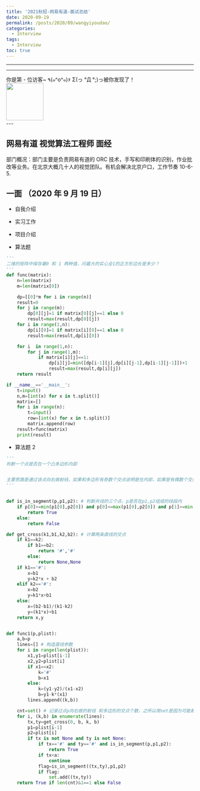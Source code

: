 ```yaml
---
title: '2021秋招-网易有道-面试总结'
date: 2020-09-19
permalink: /posts/2020/09/wangyiyoudao/
categories:
  - Interview
tags:
  - Interview
toc: true
---
```


---

---

<div>
<div class="button01">
      <visited_a href="#" display:inline>你是第<span data-hk-page="current"> - </span>位访客~</visited_a>
      <visited_p class="top">٩(๑^o^๑)۶</visited_p>
      <visited_p class="bottom">Σ(っ °Д °;)っ被你发现了！</visited_p>
</div>
<img align="center" width="100" src="{{ site.url }}/images/static/take_me.gif" alt="" display:inline>
</div>
---

## 网易有道 视觉算法工程师 面经

部门概况：部门主要是负责网易有道的 ORC 技术，手写和印刷体的识别，作业批改等业务。在北京大概几十人的视觉团队。有机会解决北京户口，工作节奏 10-6-5.

## 一面 （2020 年 9 月 19 日）

- 自我介绍
- 实习工作
- 项目介绍

- 算法题

```python
'''
二维的矩阵中保存着0 和 1 两种值，问最大的实心全1的正方形边长是多少？
'''
def func(matrix):
    n=len(matrix)
    m=len(matrix[0])

    dp=[[0]*m for i in range(n)]
    result=0
    for j in range(m):
        dp[0][j]=1 if matrix[0][j]==1 else 0
        result=max(result,dp[0][j])
    for i in range(1,n):
        dp[i][0]=1 if matrix[i][0]==1 else 0
        result=max(result,dp[i][0])

    for i  in range(1,n):
        for j in range(1,m):
            if matrix[i][j]==1:
                dp[i][j]=min([dp[i-1][j],dp[i][j-1],dp[i-1][j-1]])+1
                result=max(result,dp[i][j])
    return result

if __name__=='__main__':
    t=input()
    n,m=[int(x) for x in t.split()]
    matrix=[]
    for i in range(n):
        t=input()
        row=[int(x) for x in t.split()]
        matrix.append(row)
    result=func(matrix)
    print(result)
```

- 算法题 2

```python
'''
判断一个点是否在一个凸多边形内部


主要思路是通过该点向右做射线，如果和多边形有奇数个交点说明是在内部，如果是有偶数个交点说明是在外部。
'''


def is_in_segment(p,p1,p2): # 判断共线的三个点，p是否在p1,p2组成的线段内
    if p[0]>=min(p1[0],p2[0]) and p[0]<=max(p1[0],p2[0]) and p[1]>=min(p1[1],p2[1]) and p[1]<=max(p1[1],p2[1]):
        return True
    else:
        return False

def get_cross(k1,b1,k2,b2): # 计算两条直线的交点
    if k1==k2:
        if b1==b2:
            return '#','#'
        else:
            return None,None
    if k1=='#':
        x=b1
        y=k2*x + b2
    elif k2=='#':
        x=b2
        y=k1*x+b1
    else:
        x=(b2-b1)/(k1-k2)
        y=(k1*x)+b1
    return x,y


def func1(p,plist):
    a,b=p
    lines=[] # 构造直线参数
    for i in range(len(plist)):
        x1,y1=plist[i-1]
        x2,y2=plist[i]
        if x1==x2:
            k='#'
            b=x1
        else:
            k=(y1-y2)/(x1-x2)
            b=y1-k*(x1)
        lines.append((k,b))

    cnt=set() # 记录过点p向右做的射线 和多边形的交点个数，之所以用set是因为可能射线和多边形的交点在多边形的角上，这样可能会被统计两次。
    for i, (k,b) in enumerate(lines):
        tx,ty=get_cross(0, b, k, b)
        p1=plist[i-1]
        p2=plist[i]
        if tx is not None and ty is not None:
            if tx=='#' and ty=='#' and is_in_segment(p,p1,p2):
                return True
            if tx<a:
                continue
            flag=is_in_segment((tx,ty),p1,p2)
            if flag:
                set.add((tx,ty))
    return True if len(cnt)&1==1 else False

```

<div data-hk-top-pages="5"> </div>
